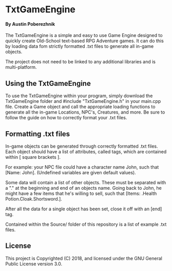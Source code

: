 # TxtGameEngine

#### By Austin Poberezhnik

The TxtGameEngine is a simple and easy to use Game Engine designed to quickly create Old-School text-based RPG Adventure games. It can do this by loading data fom strictly formatted .txt files to generate all in-game objects.

The project does not need to be linked to any additional libraries and is multi-platform.

## Using the TxtGameEngine

To use the TxtGameEngine within your program, simply download the TxtGameEngine folder and #include "TxtGameEngine.h" in your main.cpp file. Create a Game object and call the appropriate loading functions to generate all the in-game Locations, NPC's, Creatures, and more. Be sure to follow the guide on how to correctly format your .txt files.

## Formatting .txt files

In-game objects can be generated through correctly formatted .txt files. Each object should have a list of attributes, called tags, which are contained within \[ square brackets \]. 

For example: your NPC file could have a character name John, such that \[Name: John\]. (Undefined variables are given default values). 

Some data will contain a list of other objects. These must be separated with a "." at the beginning and end of an objects name. Going back to John, he might have a few items that he's willing to sell, such that \[Items: .Health Potion.Cloak.Shortsword.\].

After all the data for a single object has been set, close it off with an \[end\] tag.

Contained within the Source/ folder of this repository is a list of example .txt files.

## License

This project is Copyrighted (C) 2018, and licensed under the GNU General Public License version 3.0.
